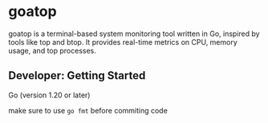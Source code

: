 # goatop
goatop is a terminal-based system monitoring tool written in Go, inspired by tools like top and btop. It provides real-time metrics on CPU, memory usage, and top processes.

## Developer: Getting Started

Go (version 1.20 or later)

make sure to use `go fmt` before commiting code
